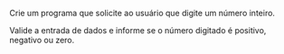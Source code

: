 Crie um programa que solicite ao usuário que digite um número inteiro.

Valide a entrada de dados e informe se o número digitado é positivo, negativo ou zero.